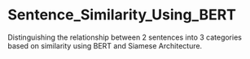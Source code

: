 # Sentence_Similarity_Using_BERT
Distinguishing the relationship between 2 sentences into 3 categories based on similarity using BERT and Siamese Architecture.
